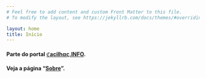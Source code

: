 ```yaml
---
# Feel free to add content and custom Front Matter to this file.
# To modify the layout, see https://jekyllrb.com/docs/themes/#overriding-theme-defaults

layout: home
title: Início
---
```


#### Parte do portal [ℭacilhας.INFO](https://cacilhas.info/).

#### Veja a página “[Sobre](/about)”.
